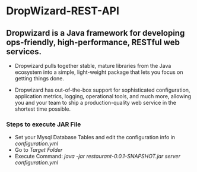 # DropWizard-REST-API
## Dropwizard is a Java framework for developing ops-friendly, high-performance, RESTful web services.
* Dropwizard pulls together stable, mature libraries from the Java ecosystem into a simple, light-weight package that lets you focus on getting things done.

* Dropwizard has out-of-the-box support for sophisticated configuration, application metrics, logging, operational tools, and much more, allowing you and your team to ship a production-quality web service in the shortest time possible.
### Steps to execute JAR File
* Set your Mysql Database Tables and edit the configuration info in *configuration.yml* 
* Go to *Target Folder*
* Execute Command:
*java -jar restaurant-0.0.1-SNAPSHOT.jar server configuration.yml*
